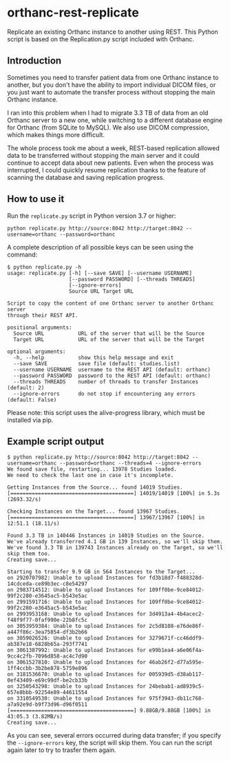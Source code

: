 # orthanc-rest-replicate
Replicate an existing Orthanc instance to another using REST.
This Python script is based on the Replication.py script included with Orthanc.

## Introduction
Sometimes you need to transfer patient data from one Orthanc instance to another, but you don't have the ability to import individual DICOM files, or you just want to automate the transfer process without stopping the main Orthanc instance.

I ran into this problem when I had to migrate 3.3 TB of data from an old Orthanc server to a new one, while switching to a different database engine for Orthanc (from SQLite to MySQL). We also use DICOM compression, which makes things more difficult.

The whole process took me about a week, REST-based replication allowed data to be transferred without stopping the main server and it could continue to accept data about new patients. Even when the process was interrupted, I could quickly resume replication thanks to the feature of scanning the database and saving replication progress.

## How to use it
Run the `replicate.py` script in Python version 3.7 or higher:
```
python replicate.py http://source:8042 http://target:8042 --username=orthanc --password=orthanc
```
A complete description of all possible keys can be seen using the command:
```
$ python replicate.py -h
usage: replicate.py [-h] [--save SAVE] [--username USERNAME]
                    [--password PASSWORD] [--threads THREADS]
                    [--ignore-errors]
                    Source URL Target URL

Script to copy the content of one Orthanc server to another Orthanc server
through their REST API.

positional arguments:
  Source URL           URL of the server that will be the Source
  Target URL           URL of the server that will be the Target

optional arguments:
  -h, --help           show this help message and exit
  --save SAVE          save file (default: studies.list)
  --username USERNAME  username to the REST API (default: orthanc)
  --password PASSWORD  password to the REST API (default: orthanc)
  --threads THREADS    number of threads to transfer Instances (default: 2)
  --ignore-errors      do not stop if encountering any errors (default: False)
```
Please note: this script uses the alive-progress library, which must be installed via pip.

## Example script output
```
$ python replicate.py http://source:8042 http://target:8042 --username=orthanc --password=orthanc --threads=4 --ignore-errors
We found save file, restarting... 13978 Studies loaded.
We need to check the last one in case it's incomplete.

Getting Instances from the Source... found 14019 Studies.
[========================================] 14019/14019 [100%] in 5.3s (2693.32/s)

Checking Instances on the Target... found 13967 Studies.
[========================================] 13967/13967 [100%] in 12:51.1 (18.11/s)

Found 3.3 TB in 140446 Instances in 14019 Studies on the Source.
We've already transferred 4.1 GB in 139 Instances, so we'll skip them.
We've found 3.3 TB in 139743 Instances already on the Target, so we'll skip them too.
Creating save...

Starting to transfer 9.9 GB in 564 Instances to the Target...
on 2920707982: Unable to upload Instances for fd3b18d7-f488328d-14cdceda-ce89b3ec-c8e54297
on 2983714512: Unable to upload Instances for 109ff0be-9ce84012-99f2c280-e3645ac5-b543e5ac
on 2991591716: Unable to upload Instances for 109ff0be-9ce84012-99f2c280-e3645ac5-b543e5ac
on 2993953168: Unable to upload Instances for 3d4913a4-4b4acec2-f48f9f77-0faf990e-22b8fc5c
on 3053959384: Unable to upload Instances for 2c5d8108-e76de86f-a447f86c-3ea75854-df3b2b66
on 3059026526: Unable to upload Instances for 3279671f-cc46ddf9-ab387e18-6828b65a-293f7741
on 3061387992: Unable to upload Instances for e99b1ea4-a6e06f4a-9cc4c2fb-7096d858-ac4c7d90
on 3061527810: Unable to upload Instances for 46ab26f2-d77a595e-1ff4ccbb-3b2be878-5759e896
on 3181536670: Unable to upload Instances for 005939d5-d38ab117-0ef43409-e69c99df-be2cb33b
on 3250543298: Unable to upload Instances for 24bebab1-ad8939c5-657e8bbb-92254e89-44611554
on 3310549530: Unable to upload Instances for 975f3943-db11c768-a7a92e9d-b9f73d96-d96f0511
[========================================] 9.88GB/9.88GB [100%] in 43:05.3 (3.82MB/s)
Creating save...
```
As you can see, several errors occurred during data transfer; if you specify the `--ignore-errors` key, the script will skip them. You can run the script again later to try to trasfer them again.
